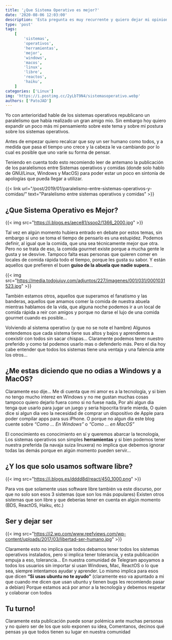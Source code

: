 ```yaml
---
title: '¿Que Sistema Operativo es mejor?'
date: '2020-08-06 12:03:00'
description: 'Esta pregunta es muy recurrente y quiero dejar mi opinion sobre esto y creo que es una buena idea dejar espacio para que los demas opinen'
type: 'post'
tags:
    [
        'sistemas',
        'operativos',
        'herramientas',
        'mejor',
        'windows',
        'macos',
        'linux',
        'libre',
        'reactos',
        'haiku',
    ]
categories: ['Linux']
img: 'https://i.postimg.cc/2yLbT9N4/sistemasoperativo.webp'
authors: ['PatoJAD']
---
```


Yo con anterioridad hable de los sistemas operativos republicano un paralelismo que había realizado un gran amigo mio. Sin embargo hoy quiero expandir un poco más mi pensamiento sobre este tema y sobre mi postura sobre los sistemas operativos.

Antes de empezar quiero recalcar que soy un ser humano como todos, y a medida que pasa el tiempo uno crece y la cabeza le va cambiando por lo cual es posible que uno varíe su forma de pensar.

Teniendo en cuenta todo esto recomiendo leer de antemano la publicación de los paralelismos entre Sistemas operativos y comidas (donde solo hablo de GNU/Linux, Windows y MacOS) para poder estar un poco en sintonía de apologías que pueda llegar a utilizar.

{{< link url="/post/2019/01/paralelismo-entre-sistemas-operativos-y-comidas/" text="Paralelismo entre sistemas operativos y comidas" >}}

## ¿Que Sistema Operativo es Mejor?

{{< img src="https://i.blogs.es/aece81/ssoo2/1366_2000.jpg" >}}

Tal vez en algún momento hubiera entrado en debate por estos temas, sin embargo si uno se toma el tiempo de pensarlo es una estupidez. Podemos definir, al igual que la comida, que una sea técnicamente mejor que otra. Pero no se trata de eso, la comida gourmet existe porque a mucha gente le gusta y se desvive. Tampoco falta esas personas que quieren comer en locales de comida rápida todo el tiempo, porque les gusta su sabor. Y están aquellos que prefieren el buen **guiso de la abuela que nadie supera**...

{{< img src="https://media.todojujuy.com/adjuntos/227/imagenes/001/031/0001031523.jpg" >}}

También estamos otros, aquellos que superamos el fanatismo y las banderas, aquellos que amamos comer la comida de nuestra abuela mientras hablamos de la vida, que alguna noche podemos ir a un local de comida rápida a reir con amigos y porque no darse el lujo de una comida gourmet cuando es posible…

Volviendo al sistema operativo (y que no se note el hambre) Algunos entendemos que cada sistema tiene sus altos y bajos y aprendemos a coexistir con todos sin sacar chispas… Claramente podemos tener nuestro preferido y como tal podemos usarlo mas o defenderlo más. Pero el dia hoy cabe entender que todos los sistemas tiene una ventaja y una falencia ante los otros…

## ¿Me estas diciendo que no odias a Windows y a MacOS?

Claramente eso dije… Me di cuenta que mi amor es a la tecnología, y si bien no tengo mucho interez en Windows y no me gustan muchas cosas tampoco quiero dejarlo fuera como si no fuese nada, Por ahi algun dia tenga que usarlo para jugar un juego y seria hipocrita tirarle mierda, O quien dice si algun dia veo la necesidad de comprar un dispositivo de Apple para poder compilar apps para sus iPhone. O porque no algun dia este blog cuente sobre _“Como … En Windows”_ o _“Como … en MacOS”_

El conocimiento es conocimiento en sí y queremos abarcar la tecnología, Los sistemas operativos son simples **herramientas** y si bien podemos tener nuestra preferida (la navaja suiza linuxera) no implica que debemos ignorar todas las demás porque en algún momento pueden servir…

## ¿Y los que solo usamos software libre?

{{< img src="https://i.blogs.es/dddd8d/react/450_1000.png" >}}

Para vos que solamente usas software libre también va este discurso, por que no solo son esos 3 sistemas (que son los más populares) Existen otros sistemas que son libre y que deberías tener en cuenta en algún momento (BDS, ReactOS, Haiku, etc.)

## Ser y dejar ser

{{< img src="https://i2.wp.com/www.reefviews.com/wp-content/uploads/2017/03/libertad-ser-humano.jpg" >}}

Claramente esto no implica que todos debamos tener todos los sistemas operativos instalados, pero sí implica tener tolerancia, y esta publicación empuja a eso, tolerancia… En nuestra comunidad de Telegram apoyamos a todos los usuarios sin importar si usan Windows, Mac, ReactOS o lo que sea, siempre intentamos ayudar y aprender. Lo mismo implica para esos que dicen **“Si usas ubuntu no te ayudo”** (claramente eso va apuntado a mi que cuando me dicen que usan ubuntu y tienen bugs les recomiendo pasar a debian) Porque estamos acá por amor a la tecnología y debemos respetar y colaborar con todos

## Tu turno!

Claramente esta publicación puede sonar polémica ante muchas personas y no quiero ser de los que solo exponen su idea, Comentanos, decinos qué pensas ya que todos tienen su lugar en nuestra comunidad
